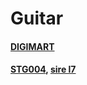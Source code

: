 # Guitar
#### [DIGIMART](https://digimart.net)
#### [STG004](https://www.schoolmusic.co.kr/mobile/product_view.php?Good_no=60183), [sire l7](https://muflex.co.kr/product/sire-l7-white-%EC%82%AC%EC%9D%B4%EC%96%B4-%EB%9E%98%EB%A6%AC%EC%B9%BC%ED%8A%BC-%EC%9D%BC%EB%A0%89%EA%B8%B0%ED%83%80/887/)
